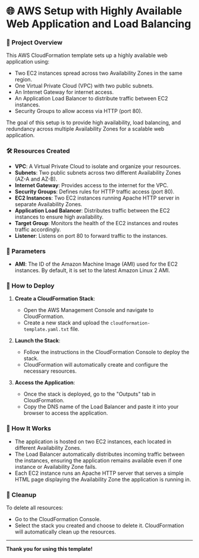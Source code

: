 # 🌐 AWS Setup with Highly Available Web Application and Load Balancing

### 📜 Project Overview

This AWS CloudFormation template sets up a highly available web application using:
- Two EC2 instances spread across two Availability Zones in the same region.
- One Virtual Private Cloud (VPC) with two public subnets.
- An Internet Gateway for internet access.
- An Application Load Balancer to distribute traffic between EC2 instances.
- Security Groups to allow access via HTTP (port 80).

The goal of this setup is to provide high availability, load balancing, and redundancy across multiple Availability Zones for a scalable web application.

### 🛠️ Resources Created

- **VPC**: A Virtual Private Cloud to isolate and organize your resources.
- **Subnets**: Two public subnets across two different Availability Zones (AZ-A and AZ-B).
- **Internet Gateway**: Provides access to the internet for the VPC.
- **Security Groups**: Defines rules for HTTP traffic access (port 80).
- **EC2 Instances**: Two EC2 instances running Apache HTTP server in separate Availability Zones.
- **Application Load Balancer**: Distributes traffic between the EC2 instances to ensure high availability.
- **Target Group**: Monitors the health of the EC2 instances and routes traffic accordingly.
- **Listener**: Listens on port 80 to forward traffic to the instances.

### 🔧 Parameters

- **AMI**: The ID of the Amazon Machine Image (AMI) used for the EC2 instances. By default, it is set to the latest Amazon Linux 2 AMI.

### 🚀 How to Deploy

1. **Create a CloudFormation Stack**:
   - Open the AWS Management Console and navigate to CloudFormation.
   - Create a new stack and upload the `cloudformation-template.yaml.txt` file.

2. **Launch the Stack**:
   - Follow the instructions in the CloudFormation Console to deploy the stack.
   - CloudFormation will automatically create and configure the necessary resources.

3. **Access the Application**:
   - Once the stack is deployed, go to the "Outputs" tab in CloudFormation.
   - Copy the DNS name of the Load Balancer and paste it into your browser to access the application.

### 🧐 How It Works

- The application is hosted on two EC2 instances, each located in different Availability Zones.
- The Load Balancer automatically distributes incoming traffic between the instances, ensuring the application remains available even if one instance or Availability Zone fails.
- Each EC2 instance runs an Apache HTTP server that serves a simple HTML page displaying the Availability Zone the application is running in.

### 🧹 Cleanup

To delete all resources:
- Go to the CloudFormation Console.
- Select the stack you created and choose to delete it. CloudFormation will automatically clean up the resources.

---

**Thank you for using this template!**
